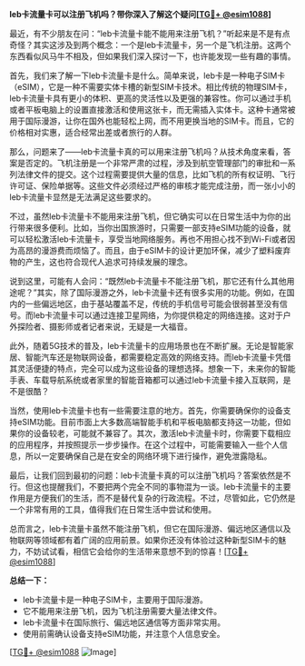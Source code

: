 **leb卡流量卡可以注册飞机吗？带你深入了解这个疑问[[TG💪+ @esim1088](https://t.me/s/esim1088)]**

最近，有不少朋友在问：“leb卡流量卡能不能用来注册飞机？”听起来是不是有点奇怪？其实这涉及到两个概念：一个是leb卡流量卡，另一个是飞机注册。这两个东西看似风马牛不相及，但如果我们深入探讨一下，也许能发现一些有趣的事情。

首先，我们来了解一下leb卡流量卡是什么。简单来说，leb卡是一种电子SIM卡（eSIM），它是一种不需要实体卡槽的新型SIM卡技术。相比传统的物理SIM卡，leb卡流量卡具有更小的体积、更高的灵活性以及更强的兼容性。你可以通过手机或者平板电脑上的设置直接激活和使用这张卡，而无需插入实体卡。这种卡通常被用于国际漫游，让你在国外也能轻松上网，而不用更换当地的SIM卡。而且，它的价格相对实惠，适合经常出差或者旅行的人群。

那么，问题来了——leb卡流量卡真的可以用来注册飞机吗？从技术角度来看，答案是否定的。飞机注册是一个非常严肃的过程，涉及到航空管理部门的审批和一系列法律文件的提交。这个过程需要提供大量的信息，比如飞机的所有权证明、飞行许可证、保险单据等。这些文件必须经过严格的审核才能完成注册，而一张小小的leb卡流量卡显然是无法满足这些要求的。

不过，虽然leb卡流量卡不能用来注册飞机，但它确实可以在日常生活中为你的出行带来很多便利。比如，当你出国旅游时，只需要一部支持eSIM功能的设备，就可以轻松激活leb卡流量卡，享受当地网络服务。再也不用担心找不到Wi-Fi或者因为高昂的漫游费而烦恼了。而且，由于eSIM卡的设计更加环保，减少了塑料废弃物的产生，这也符合现代人追求可持续发展的理念。

说到这里，可能有人会问：“既然leb卡流量卡不能注册飞机，那它还有什么其他用途呢？”其实，除了国际漫游之外，leb卡流量卡还有很多实用的功能。例如，在国内的一些偏远地区，由于基站覆盖不足，传统的手机信号可能会很弱甚至没有信号。而leb卡流量卡可以通过连接卫星网络，为你提供稳定的网络连接。这对于户外探险者、摄影师或者记者来说，无疑是一大福音。

此外，随着5G技术的普及，leb卡流量卡的应用场景也在不断扩展。无论是智能家居、智能汽车还是物联网设备，都需要稳定高效的网络支持。而leb卡流量卡凭借其灵活便捷的特点，完全可以成为这些设备的理想选择。想象一下，未来你的智能手表、车载导航系统或者家里的智能音箱都可以通过leb卡流量卡接入互联网，是不是很酷？

当然，使用leb卡流量卡也有一些需要注意的地方。首先，你需要确保你的设备支持eSIM功能。目前市面上大多数高端智能手机和平板电脑都支持这一功能，但如果你的设备较老，可能就不兼容了。其次，激活leb卡流量卡时，你需要下载相应的应用程序，并按照提示一步步操作。在这个过程中，可能需要输入一些个人信息，所以一定要确保自己是在安全的网络环境下进行操作，避免泄露隐私。

最后，让我们回到最初的问题：leb卡流量卡真的可以注册飞机吗？答案依然是不行。但这也提醒我们，不要把两个完全不同的事物混为一谈。leb卡流量卡的主要作用是方便我们的生活，而不是替代复杂的行政流程。不过，尽管如此，它仍然是一个非常有用的工具，值得我们在日常生活中尝试和使用。

总而言之，leb卡流量卡虽然不能注册飞机，但它在国际漫游、偏远地区通信以及物联网等领域都有着广阔的应用前景。如果你还没有体验过这种新型SIM卡的魅力，不妨试试看，相信它会给你的生活带来意想不到的惊喜！[[TG💪+ @esim1088](https://t.me/s/esim1088)]

**总结一下：**
- leb卡流量卡是一种电子SIM卡，主要用于国际漫游。
- 它不能用来注册飞机，因为飞机注册需要大量法律文件。
- leb卡流量卡在国际旅行、偏远地区通信等方面非常实用。
- 使用前需确认设备支持eSIM功能，并注意个人信息安全。

[[TG💪+ @esim1088](https://t.me/s/esim1088) ![Image](https://i.postimg.cc/4NQfJmqS/Snipaste-2025-05-13-00-14-12.png)]